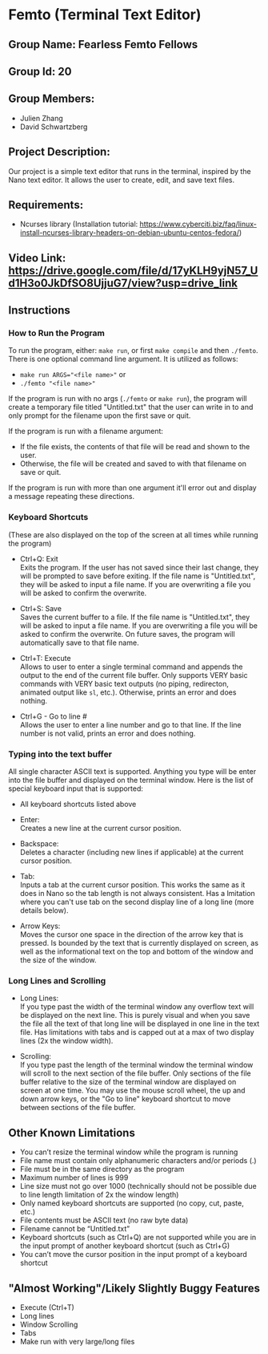 # Femto (Terminal Text Editor)

## Group Name: Fearless Femto Fellows
## Group Id: 20
## Group Members:
- Julien Zhang
- David Schwartzberg

## Project Description:

Our project is a simple text editor that runs in the terminal, inspired by the Nano text editor. It allows the user to create, edit, and save text files.

## Requirements:
- Ncurses library (Installation tutorial: https://www.cyberciti.biz/faq/linux-install-ncurses-library-headers-on-debian-ubuntu-centos-fedora/)

## Video Link: https://drive.google.com/file/d/17yKLH9yjN57_Ud1H3o0JkDfSO8UjjuG7/view?usp=drive_link

## Instructions
### How to Run the Program
To run the program, either: `make run`, or first `make compile` and then `./femto`. There is one optional command line argument. It is utilized as follows: <br>
- `make run ARGS="<file name>"` or <br>
- `./femto "<file name>"`

If the program is run with no args (`./femto` or `make run`), the program will create a temporary file titled "Untitled.txt" that the user can write in to and only prompt for the filename upon the first save or quit. <br>

If the program is run with a filename argument: <br>
- If the file exists, the contents of that file will be read and shown to the user. 
- Otherwise, the file will be created and saved to with that filename on save or quit. <br>

If the program is run with more than one argument it'll error out and display a message repeating these directions.
  
### Keyboard Shortcuts
(These are also displayed on the top of the screen at all times while running the program)

- Ctrl+Q: Exit <br>
Exits the program. If the user has not saved since their last change, they will be prompted to save before exiting. If the file name is "Untitled.txt", they will be asked to input a file name. If you are overwriting a file you will be asked to confirm the overwrite.

- Ctrl+S: Save <br>
Saves the current buffer to a file. If the file name is "Untitled.txt", they will be asked to input a file name.  If you are overwriting a file you will be asked to confirm the overwrite. On future saves, the program will automatically save to that file name.

- Ctrl+T: Execute <br>
Allows to user to enter a single terminal command and appends the output to the end of the current file buffer. Only supports VERY basic commands with VERY basic text outputs (no piping, redirecton, animated output like `sl`, etc.). Otherwise, prints an error and does nothing.

- Ctrl+G - Go to line # <br>
Allows the user to enter a line number and go to that line. If the line number is not valid, prints an error and does nothing.

### Typing into the text buffer
All single character ASCII text is supported. Anything you type will be enter into the file buffer and displayed on the terminal window. Here is the list of special keyboard input that is supported:

- All keyboard shortcuts listed above

- Enter: <br>
Creates a new line at the current cursor position.

- Backspace: <br>
Deletes a character (including new lines if applicable) at the current cursor position.

- Tab: <br>
Inputs a tab at the current cursor position. This works the same as it does in Nano so the tab length is not always consistent. Has a lmitation where you can't use tab on the second display line of a long line (more details below).

- Arrow Keys: <br>
Moves the cursor one space in the direction of the arrow key that is pressed. Is bounded by the text that is currently displayed on screen, as well as the informational text on the top and bottom of the window and the size of the window.

### Long Lines and Scrolling
- Long Lines: <br>
If you type past the width of the terminal window any overflow text will be displayed on the next line. This is purely visual and when you save the file all the text of that long line will be displayed in one line in the text file. Has limitations with tabs and is capped out at a max of two display lines (2x the window width).

- Scrolling: <br>
If you type past the length of the terminal window the terminal window will scroll to the next section of the file buffer. Only sections of the file buffer relative to the size of the terminal window are displayed on screen at one time. You may use the mouse scroll wheel, the up and down arrow keys, or the "Go to line" keyboard shortcut to move between sections of the file buffer.

## Other Known Limitations
- You can’t resize the terminal window while the program is running
- File name must contain only alphanumeric characters and/or periods (.)
- File must be in the same directory as the program
- Maximum number of lines is 999
- Line size must not go over 1000 (technically should not be possible due to line length limitation of 2x the window length)
- Only named keyboard shortcuts are supported (no copy, cut, paste, etc.)
- File contents must be ASCII text (no raw byte data)
- Filename cannot be “Untitled.txt”
- Keyboard shortcuts (such as Ctrl+Q) are not supported while you are in the input prompt of another keyboard shortcut (such as Ctrl+G)
- You can’t move the cursor position in the input prompt of a keyboard shortcut

## "Almost Working"/Likely Slightly Buggy Features
- Execute (Ctrl+T)
- Long lines
- Window Scrolling
- Tabs
- Make run with very large/long files


